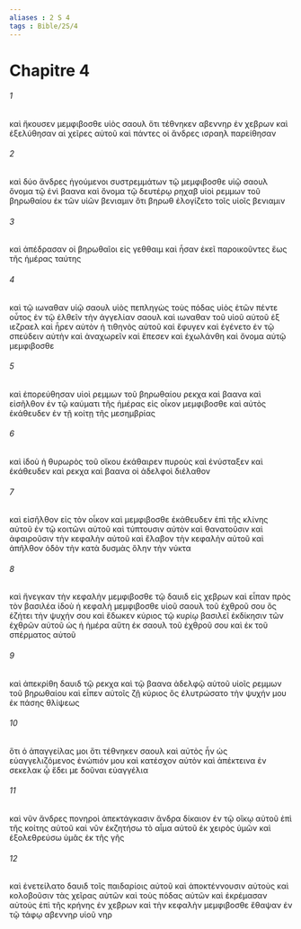 ```yaml
---
aliases : 2 S 4
tags : Bible/2S/4
---
```


# Chapitre 4

###### 1
καὶ ἤκουσεν μεμφιβοσθε υἱὸς σαουλ ὅτι τέθνηκεν αβεννηρ ἐν χεβρων καὶ ἐξελύθησαν αἱ χεῖρες αὐτοῦ καὶ πάντες οἱ ἄνδρες ισραηλ παρείθησαν
###### 2
καὶ δύο ἄνδρες ἡγούμενοι συστρεμμάτων τῷ μεμφιβοσθε υἱῷ σαουλ ὄνομα τῷ ἑνὶ βαανα καὶ ὄνομα τῷ δευτέρῳ ρηχαβ υἱοὶ ρεμμων τοῦ βηρωθαίου ἐκ τῶν υἱῶν βενιαμιν ὅτι βηρωθ ἐλογίζετο τοῖς υἱοῖς βενιαμιν
###### 3
καὶ ἀπέδρασαν οἱ βηρωθαῖοι εἰς γεθθαιμ καὶ ἦσαν ἐκεῖ παροικοῦντες ἕως τῆς ἡμέρας ταύτης
###### 4
καὶ τῷ ιωναθαν υἱῷ σαουλ υἱὸς πεπληγὼς τοὺς πόδας υἱὸς ἐτῶν πέντε οὗτος ἐν τῷ ἐλθεῖν τὴν ἀγγελίαν σαουλ καὶ ιωναθαν τοῦ υἱοῦ αὐτοῦ ἐξ ιεζραελ καὶ ἦρεν αὐτὸν ἡ τιθηνὸς αὐτοῦ καὶ ἔφυγεν καὶ ἐγένετο ἐν τῷ σπεύδειν αὐτὴν καὶ ἀναχωρεῖν καὶ ἔπεσεν καὶ ἐχωλάνθη καὶ ὄνομα αὐτῷ μεμφιβοσθε
###### 5
καὶ ἐπορεύθησαν υἱοὶ ρεμμων τοῦ βηρωθαίου ρεκχα καὶ βαανα καὶ εἰσῆλθον ἐν τῷ καύματι τῆς ἡμέρας εἰς οἶκον μεμφιβοσθε καὶ αὐτὸς ἐκάθευδεν ἐν τῇ κοίτῃ τῆς μεσημβρίας
###### 6
καὶ ἰδοὺ ἡ θυρωρὸς τοῦ οἴκου ἐκάθαιρεν πυροὺς καὶ ἐνύσταξεν καὶ ἐκάθευδεν καὶ ρεκχα καὶ βαανα οἱ ἀδελφοὶ διέλαθον
###### 7
καὶ εἰσῆλθον εἰς τὸν οἶκον καὶ μεμφιβοσθε ἐκάθευδεν ἐπὶ τῆς κλίνης αὐτοῦ ἐν τῷ κοιτῶνι αὐτοῦ καὶ τύπτουσιν αὐτὸν καὶ θανατοῦσιν καὶ ἀφαιροῦσιν τὴν κεφαλὴν αὐτοῦ καὶ ἔλαβον τὴν κεφαλὴν αὐτοῦ καὶ ἀπῆλθον ὁδὸν τὴν κατὰ δυσμὰς ὅλην τὴν νύκτα
###### 8
καὶ ἤνεγκαν τὴν κεφαλὴν μεμφιβοσθε τῷ δαυιδ εἰς χεβρων καὶ εἶπαν πρὸς τὸν βασιλέα ἰδοὺ ἡ κεφαλὴ μεμφιβοσθε υἱοῦ σαουλ τοῦ ἐχθροῦ σου ὃς ἐζήτει τὴν ψυχήν σου καὶ ἔδωκεν κύριος τῷ κυρίῳ βασιλεῖ ἐκδίκησιν τῶν ἐχθρῶν αὐτοῦ ὡς ἡ ἡμέρα αὕτη ἐκ σαουλ τοῦ ἐχθροῦ σου καὶ ἐκ τοῦ σπέρματος αὐτοῦ
###### 9
καὶ ἀπεκρίθη δαυιδ τῷ ρεκχα καὶ τῷ βαανα ἀδελφῷ αὐτοῦ υἱοῖς ρεμμων τοῦ βηρωθαίου καὶ εἶπεν αὐτοῖς ζῇ κύριος ὃς ἐλυτρώσατο τὴν ψυχήν μου ἐκ πάσης θλίψεως
###### 10
ὅτι ὁ ἀπαγγείλας μοι ὅτι τέθνηκεν σαουλ καὶ αὐτὸς ἦν ὡς εὐαγγελιζόμενος ἐνώπιόν μου καὶ κατέσχον αὐτὸν καὶ ἀπέκτεινα ἐν σεκελακ ᾧ ἔδει με δοῦναι εὐαγγέλια
###### 11
καὶ νῦν ἄνδρες πονηροὶ ἀπεκτάγκασιν ἄνδρα δίκαιον ἐν τῷ οἴκῳ αὐτοῦ ἐπὶ τῆς κοίτης αὐτοῦ καὶ νῦν ἐκζητήσω τὸ αἷμα αὐτοῦ ἐκ χειρὸς ὑμῶν καὶ ἐξολεθρεύσω ὑμᾶς ἐκ τῆς γῆς
###### 12
καὶ ἐνετείλατο δαυιδ τοῖς παιδαρίοις αὐτοῦ καὶ ἀποκτέννουσιν αὐτοὺς καὶ κολοβοῦσιν τὰς χεῖρας αὐτῶν καὶ τοὺς πόδας αὐτῶν καὶ ἐκρέμασαν αὐτοὺς ἐπὶ τῆς κρήνης ἐν χεβρων καὶ τὴν κεφαλὴν μεμφιβοσθε ἔθαψαν ἐν τῷ τάφῳ αβεννηρ υἱοῦ νηρ
